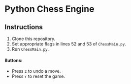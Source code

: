 # Python Chess Engine

## Instructions
1. Clone this repository.
2. Set appropriate flags in lines 52 and 53 of `ChessMain.py`.
3. Run `ChessMain.py`.

#### Buttons:
* Press `z` to undo a move.
* Press `r` to reset the game.
